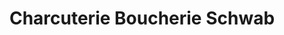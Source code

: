 ---
title: "Charcuterie Boucherie Schwab"
url: /lichtenberg/charcuterie-boucherie-schwab/
shop: boucherie
---
